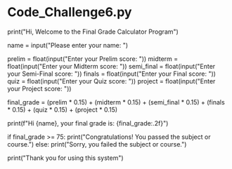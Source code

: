 # Code_Challenge6.py
print("Hi, Welcome to the Final Grade Calculator Program")

name = input("Please enter your name: ")

prelim = float(input("Enter your Prelim score: "))
midterm = float(input("Enter your Midterm score: "))
semi_final = float(input("Enter your Semi-Final score: "))
finals = float(input("Enter your Final score: "))
quiz = float(input("Enter your Quiz score: "))
project = float(input("Enter your Project score: "))

final_grade = (prelim * 0.15) + (midterm * 0.15) + (semi_final * 0.15) + (finals * 0.15) + (quiz * 0.15) + (project * 0.15)

print(f"Hi {name}, your final grade is: {final_grade:.2f}")

if final_grade >= 75:
    print("Congratulations! You passed the subject or course.")
else:
    print("Sorry, you failed the subject or course.")

print("Thank you for using this system")
